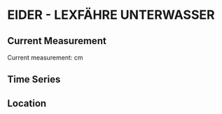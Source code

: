 # EIDER - LEXFÄHRE UNTERWASSER

## Current Measurement

Current measurement: <Value topic="rivers/pegel-online/EIDER/LEXFAEHRE-UNTERWASSER/measurementValue"/> cm

## Time Series

<TimeSeries topic="rivers/pegel-online/EIDER/LEXFAEHRE-UNTERWASSER/measurementValue" period="week" />

## Location

<WorldMap>
  <Marker lat="54.223219490436755" lon="9.435675671907068" labelTopic="rivers/pegel-online/EIDER/LEXFAEHRE-UNTERWASSER/measurementValue" />
</WorldMap>
